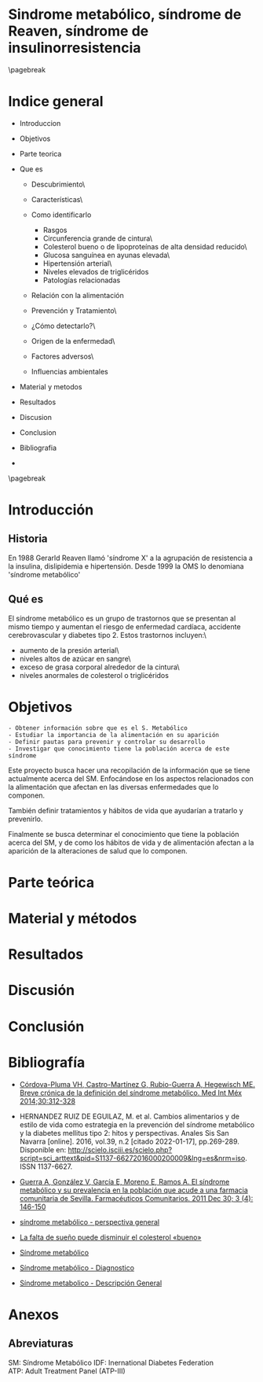 Sindrome metabólico, síndrome de Reaven, síndrome de insulinorresistencia
=========================================================================

\pagebreak

Indice general
==============

-   Introduccion

-   Objetivos

-   Parte teorica

-   Que es
    -   Descubrimiento\
    -   Características\
    -   Como identificarlo
        -   Rasgos
        -   Circunferencia grande de cintura\
        -   Colesterol bueno o de lipoproteínas de alta densidad
            reducido\
        -   Glucosa sanguínea en ayunas elevada\
        -   Hipertensión arterial\
        -   Niveles elevados de triglicéridos
        -   Patologías relacionadas
    -   Relación con la alimentación

    -   Prevención y Tratamiento\
    -   ¿Cómo detectarlo?\
    -   Origen de la enfermedad\
    -   Factores adversos\
    -   Influencias ambientales

-   Material y metodos
-   Resultados
-   Discusion
-   Conclusion
-   Bibliografia
-   

\pagebreak

Introducción
============

Historia
--------

En 1988 Gerarld Reaven llamó 'síndrome X' a la agrupación de resistencia
a la insulina, dislipidemia e hipertensión. Desde 1999 la OMS lo
denomiana 'síndrome metabólico'

Qué es
------

El síndrome metabólico es un grupo de trastornos que se presentan al
mismo tiempo y aumentan el riesgo de enfermedad cardíaca, accidente
cerebrovascular y diabetes tipo 2. Estos trastornos incluyen:\
- aumento de la presión arterial\
- niveles altos de azúcar en sangre\
- exceso de grasa corporal alrededor de la cintura\
- niveles anormales de colesterol o triglicéridos

Objetivos
=========

    - Obtener información sobre que es el S. Metabólico  
    - Estudiar la importancia de la alimentación en su aparición  
    - Definir pautas para prevenir y controlar su desarrollo  
    - Investigar que conocimiento tiene la población acerca de este síndrome  

Este proyecto busca hacer una recopilación de la información que se
tiene actualmente acerca del SM. Enfocándose en los aspectos
relacionados con la alimentación que afectan en las diversas
enfermedades que lo componen.

También definir tratamientos y hábitos de vida que ayudarían a tratarlo
y prevenirlo.

Finalmente se busca determinar el conocimiento que tiene la población
acerca del SM, y de como los hábitos de vida y de alimentación afectan a
la aparición de la alteraciones de salud que lo componen.

Parte teórica
=============

Material y métodos
==================

Resultados
==========

Discusión
=========

Conclusión
==========

Bibliografía
============

-   [Córdova-Pluma VH, Castro-Martínez G, Rubio-Guerra A, Hegewisch ME.
    Breve crónica de la definición del síndrome metabólico. Med Int Méx
    2014;30:312-328](https://www.researchgate.net/profile/Marta-Hegewisch/publication/285026795_A_brief_chronic_of_metabolic_syndrome_definition/links/5bbcc9be299bf1049b7853b9/A-brief-chronic-of-metabolic-syndrome-definition.pdf)

-   HERNANDEZ RUIZ DE EGUILAZ, M. et al. Cambios alimentarios y de
    estilo de vida como estrategia en la prevención del síndrome
    metabólico y la diabetes mellitus tipo 2: hitos y perspectivas.
    Anales Sis San Navarra \[online\]. 2016, vol.39, n.2 \[citado
    2022-01-17\], pp.269-289. Disponible en:
    <http://scielo.isciii.es/scielo.php?script=sci_arttext&pid=S1137-66272016000200009&lng=es&nrm=iso>.
    ISSN 1137-6627.

-   [Guerra A, González V, García E, Moreno E, Ramos A. El síndrome
    metabólico y su prevalencia en la población que acude a una farmacia
    comunitaria de Sevilla. Farmacéuticos Comunitarios. 2011 Dec 30; 3
    (4):
    146-150](https://www.farmaceuticoscomunitarios.org/es/journal-article/sindrome-metabolico-su-prevalencia-poblacion-que-acude-una-farmacia-comunitaria)

-   [síndrome metabólico - perspectiva
    general](https://middlesexhealth.org/learning-center/espanol/enfermedades-y-afecciones/s-ndrome-metab-lico)

-   [La falta de sueño puede disminuir el colesterol
    «bueno»](https://isanidad.com/67663/la-falta-de-sueno-puede-disminuir-el-colesterol-bueno/)

-   [Síndrome
    metabólico](https://www.cun.es/enfermedades-tratamientos/enfermedades/sindrome-metabolico)

-   [Síndrome metabólico -
    Diagnostico](https://www.mayoclinic.org/es-es/diseases-conditions/metabolic-syndrome/diagnosis-treatment/drc-20351921)

-   [Síndrome metabolico - Descripción
    General](https://www.mayoclinic.org/es-es/diseases-conditions/metabolic-syndrome/symptoms-causes/syc-20351916)

Anexos
======

Abreviaturas
------------

SM: Síndrome Metabólico IDF: Inernational Diabetes Federation\
ATP: Adult Treatment Panel (ATP-III)

